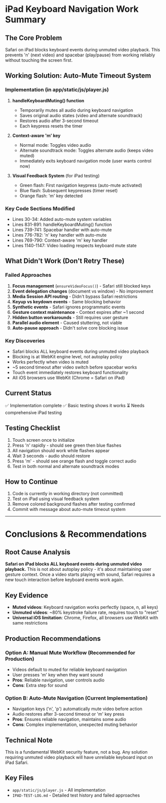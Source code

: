 # iPad Keyboard Navigation Work Summary

## The Core Problem
Safari on iPad blocks keyboard events during unmuted video playback. This prevents 'n' (next video) and spacebar (play/pause) from working reliably without touching the screen first.

## Working Solution: Auto-Mute Timeout System

### Implementation (in app/static/js/player.js)
1. **handleKeyboardMuting() function**
   - Temporarily mutes all audio during keyboard navigation
   - Saves original audio states (video and alternate soundtrack)
   - Restores audio after 3-second timeout
   - Each keypress resets the timer

2. **Context-aware 'm' key**
   - Normal mode: Toggles video audio
   - Alternate soundtrack mode: Toggles alternate audio (keeps video muted)
   - Immediately exits keyboard navigation mode (user wants control now)

3. **Visual Feedback System** (for iPad testing)
   - Green flash: First navigation keypress (auto-mute activated)
   - Blue flash: Subsequent keypresses (timer reset)
   - Orange flash: 'm' key detected

### Key Code Sections Modified
- Lines 30-34: Added auto-mute system variables
- Lines 831-891: handleKeyboardMuting() function
- Lines 739-741: Spacebar handler with auto-mute
- Lines 776-782: 'n' key handler with auto-mute  
- Lines 769-790: Context-aware 'm' key handler
- Lines 1140-1147: Video loading respects keyboard mute state

## What Didn't Work (Don't Retry These)

### Failed Approaches
1. **Focus management** (`ensureVideoFocus()`) - Safari still blocked keys
2. **Event delegation changes** (document vs window) - No improvement
3. **Media Session API routing** - Didn't bypass Safari restrictions
4. **Keyup vs keydown events** - Same blocking behavior
5. **Synthetic events** - Safari ignores programmatic events
6. **Gesture context maintenance** - Context expires after ~1 second
7. **Hidden button workarounds** - Still requires user gesture
8. **Parallel audio element** - Caused stuttering, not viable
9. **Auto-pause approach** - Didn't solve core blocking issue

### Key Discoveries
- Safari blocks ALL keyboard events during unmuted video playback
- Blocking is at WebKit engine level, not autoplay policy
- Works perfectly when video is muted
- ~5 second timeout after video switch before spacebar works
- Touch event immediately restores keyboard functionality
- All iOS browsers use WebKit (Chrome = Safari on iPad)

## Current Status
✅ Implementation complete
✅ Basic testing shows it works
⏳ Needs comprehensive iPad testing

## Testing Checklist
1. Touch screen once to initialize
2. Press 'n' rapidly - should see green then blue flashes
3. All navigation should work while flashes appear
4. Wait 3 seconds - audio should restore
5. Press 'm' - should see orange flash and toggle correct audio
6. Test in both normal and alternate soundtrack modes

## How to Continue
1. Code is currently in working directory (not committed)
2. Test on iPad using visual feedback system
3. Remove colored background flashes after testing confirmed
4. Commit with message about auto-mute timeout system

---

# Conclusions & Recommendations

## Root Cause Analysis

**Safari on iPad blocks ALL keyboard events during unmuted video playback.** This is not about autoplay policy - it's about maintaining user gesture context. Once a video starts playing with sound, Safari requires a new touch interaction before keyboard events work again.

## Key Evidence

- **Muted videos**: Keyboard navigation works perfectly (space, n, all keys)
- **Unmuted videos**: ~80% keystroke failure rate, requires touch to "reset"
- **Universal iOS limitation**: Chrome, Firefox, all browsers use WebKit with same restrictions

## Production Recommendations

### Option A: Manual Mute Workflow (Recommended for Production)
- Videos default to muted for reliable keyboard navigation
- User presses 'm' key when they want sound
- **Pros**: Reliable navigation, user controls audio
- **Cons**: Extra step for sound

### Option B: Auto-Mute Navigation (Current Implementation)
- Navigation keys ('n', 'p') automatically mute video before action
- Audio restores after 3-second timeout or 'm' key press
- **Pros**: Ensures reliable navigation, maintains some audio
- **Cons**: Complex implementation, unexpected muting behavior

## Technical Note

This is a fundamental WebKit security feature, not a bug. Any solution requiring unmuted video playback will have unreliable keyboard input on iPad Safari.

## Key Files
- `app/static/js/player.js` - All implementation
- `IPAD-TEST-LOG.md` - Detailed test history and failed approaches